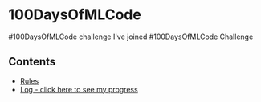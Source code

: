 # 100DaysOfMLCode
#100DaysOfMLCode challenge
I've joined #100DaysOfMLCode Challenge
## Contents
* [Rules](rules.md)
* [Log - click here to see my progress](log.md)
